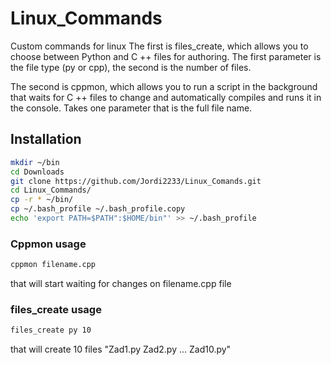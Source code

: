 # Linux_Commands

Custom commands for linux
The first is files_create, which allows you to choose between Python and C ++ files for authoring. The first parameter is the file type (py or cpp), the second is the number of files.

The second is cppmon, which allows you to run a script in the background that waits for C ++ files to change and automatically compiles and runs it in the console. Takes one parameter that is the full file name.

## Installation

``` bash
mkdir ~/bin
cd Downloads
git clone https://github.com/Jordi2233/Linux_Comands.git
cd Linux_Commands/
cp -r * ~/bin/
cp ~/.bash_profile ~/.bash_profile.copy
echo 'export PATH=$PATH":$HOME/bin"' >> ~/.bash_profile
```

### Cppmon usage

``` bash
cppmon filename.cpp
```

that will start waiting for changes on filename.cpp file

### files_create usage

``` bash
files_create py 10
```

that will create 10 files "Zad1.py Zad2.py ... Zad10.py"
